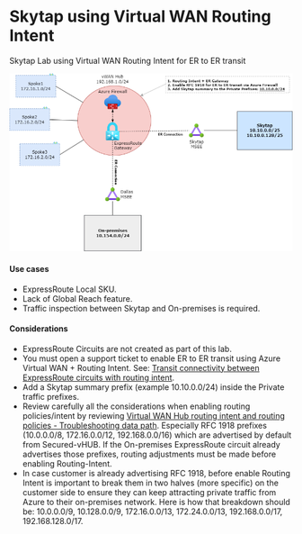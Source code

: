 # Skytap using Virtual WAN Routing Intent

Skytap Lab using Virtual WAN Routing Intent for ER to ER transit

![](./media/diagram.png)

#### Use cases

- ExpressRoute Local SKU.
- Lack of Global Reach feature.
- Traffic inspection between Skytap and On-premises is required.

#### Considerations

- ExpressRoute Circuits are not created as part of this lab.
- You must open a support ticket to enable ER to ER transit using Azure Virtual WAN + Routing Intent. See: [Transit connectivity between ExpressRoute circuits with routing intent](https://learn.microsoft.com/en-us/azure/virtual-wan/how-to-routing-policies#expressroute).
- Add a Skytap summary prefix (example 10.10.0.0/24) inside the Private traffic prefixes.
- Review carefully all the considerations when enabling routing policies/intent by reviewing [Virtual WAN Hub routing intent and routing policies - Troubleshooting data path](https://learn.microsoft.com/en-us/azure/virtual-wan/how-to-routing-policies#troubleshooting). Especially RFC 1918 prefixes (10.0.0.0/8, 172.16.0.0/12, 192.168.0.0/16) which are advertised by default from Secured-vHUB. If the On-premises ExpressRoute circuit already advertises those prefixes, routing adjustments must be made before enabling Routing-Intent.
- In case customer is already advertising RFC 1918, before enable Routing Intent is important to break them in two halves (more specific) on the customer side to ensure they can keep attracting private traffic from Azure to their on-premises network. Here is how that breakdown should be: 10.0.0.0/9, 10.128.0.0/9, 172.16.0.0/13, 172.24.0.0/13, 192.168.0.0/17, 192.168.128.0/17.